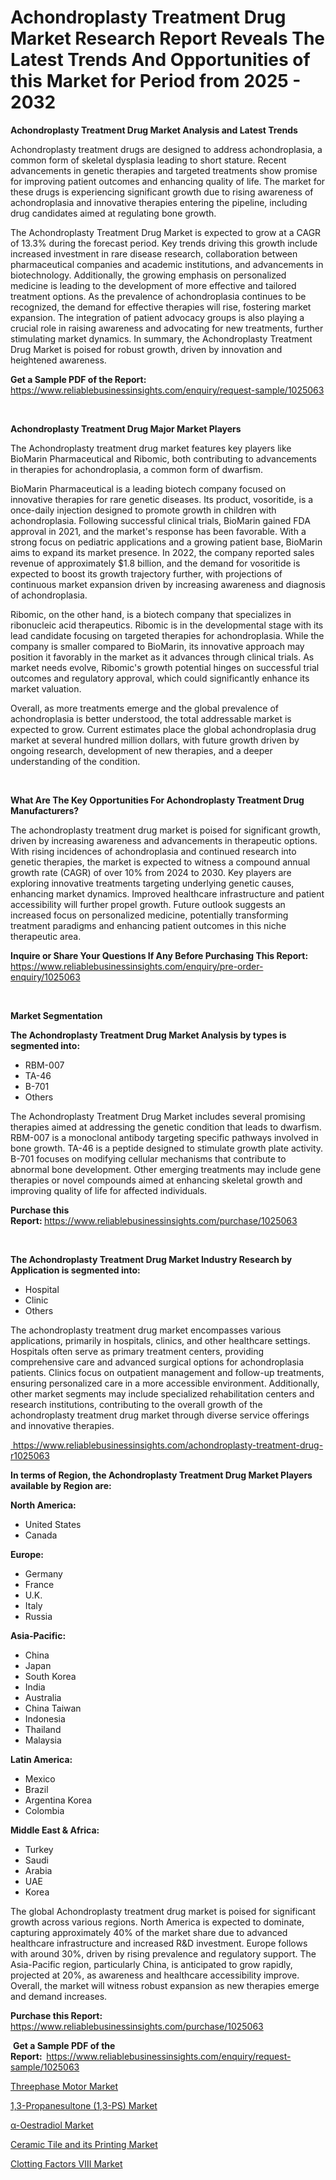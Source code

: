 <p><h1>Achondroplasty Treatment Drug Market Research Report Reveals The Latest Trends And Opportunities of this Market for Period from 2025 - 2032</h1></p><p><strong>Achondroplasty Treatment Drug Market Analysis and Latest Trends</strong></p>
<p><p>Achondroplasty treatment drugs are designed to address achondroplasia, a common form of skeletal dysplasia leading to short stature. Recent advancements in genetic therapies and targeted treatments show promise for improving patient outcomes and enhancing quality of life. The market for these drugs is experiencing significant growth due to rising awareness of achondroplasia and innovative therapies entering the pipeline, including drug candidates aimed at regulating bone growth.</p><p>The Achondroplasty Treatment Drug Market is expected to grow at a CAGR of 13.3% during the forecast period. Key trends driving this growth include increased investment in rare disease research, collaboration between pharmaceutical companies and academic institutions, and advancements in biotechnology. Additionally, the growing emphasis on personalized medicine is leading to the development of more effective and tailored treatment options. As the prevalence of achondroplasia continues to be recognized, the demand for effective therapies will rise, fostering market expansion. The integration of patient advocacy groups is also playing a crucial role in raising awareness and advocating for new treatments, further stimulating market dynamics. In summary, the Achondroplasty Treatment Drug Market is poised for robust growth, driven by innovation and heightened awareness.</p></p>
<p><strong>Get a Sample PDF of the Report:&nbsp;</strong> <a href="https://www.reliablebusinessinsights.com/enquiry/request-sample/1025063?utm_campaign=57&utm_medium=2&utm_source=Github&utm_content=ia&utm_term=22032025&utm_id=achondroplasty-treatment-drug">https://www.reliablebusinessinsights.com/enquiry/request-sample/1025063</a></p>
<p>&nbsp;</p>
<p><strong>Achondroplasty Treatment Drug Major Market Players</strong></p>
<p><p>The Achondroplasty treatment drug market features key players like BioMarin Pharmaceutical and Ribomic, both contributing to advancements in therapies for achondroplasia, a common form of dwarfism.</p><p>BioMarin Pharmaceutical is a leading biotech company focused on innovative therapies for rare genetic diseases. Its product, vosoritide, is a once-daily injection designed to promote growth in children with achondroplasia. Following successful clinical trials, BioMarin gained FDA approval in 2021, and the market's response has been favorable. With a strong focus on pediatric applications and a growing patient base, BioMarin aims to expand its market presence. In 2022, the company reported sales revenue of approximately $1.8 billion, and the demand for vosoritide is expected to boost its growth trajectory further, with projections of continuous market expansion driven by increasing awareness and diagnosis of achondroplasia.</p><p>Ribomic, on the other hand, is a biotech company that specializes in ribonucleic acid therapeutics. Ribomic is in the developmental stage with its lead candidate focusing on targeted therapies for achondroplasia. While the company is smaller compared to BioMarin, its innovative approach may position it favorably in the market as it advances through clinical trials. As market needs evolve, Ribomic's growth potential hinges on successful trial outcomes and regulatory approval, which could significantly enhance its market valuation.</p><p>Overall, as more treatments emerge and the global prevalence of achondroplasia is better understood, the total addressable market is expected to grow. Current estimates place the global achondroplasia drug market at several hundred million dollars, with future growth driven by ongoing research, development of new therapies, and a deeper understanding of the condition.</p></p>
<p>&nbsp;</p>
<p><strong>What Are The Key Opportunities For Achondroplasty Treatment Drug Manufacturers?</strong></p>
<p><p>The achondroplasty treatment drug market is poised for significant growth, driven by increasing awareness and advancements in therapeutic options. With rising incidences of achondroplasia and continued research into genetic therapies, the market is expected to witness a compound annual growth rate (CAGR) of over 10% from 2024 to 2030. Key players are exploring innovative treatments targeting underlying genetic causes, enhancing market dynamics. Improved healthcare infrastructure and patient accessibility will further propel growth. Future outlook suggests an increased focus on personalized medicine, potentially transforming treatment paradigms and enhancing patient outcomes in this niche therapeutic area.</p></p>
<p><strong>Inquire or Share Your Questions If Any Before Purchasing This Report:</strong> <a href="https://www.reliablebusinessinsights.com/enquiry/pre-order-enquiry/1025063?utm_campaign=57&utm_medium=2&utm_source=Github&utm_content=ia&utm_term=22032025&utm_id=achondroplasty-treatment-drug">https://www.reliablebusinessinsights.com/enquiry/pre-order-enquiry/1025063</a></p>
<p>&nbsp;</p>
<p><strong>Market Segmentation</strong></p>
<p><strong>The Achondroplasty Treatment Drug Market Analysis by types is segmented into:</strong></p>
<p><ul><li>RBM-007</li><li>TA-46</li><li>B-701</li><li>Others</li></ul></p>
<p><p>The Achondroplasty Treatment Drug Market includes several promising therapies aimed at addressing the genetic condition that leads to dwarfism. RBM-007 is a monoclonal antibody targeting specific pathways involved in bone growth. TA-46 is a peptide designed to stimulate growth plate activity. B-701 focuses on modifying cellular mechanisms that contribute to abnormal bone development. Other emerging treatments may include gene therapies or novel compounds aimed at enhancing skeletal growth and improving quality of life for affected individuals.</p></p>
<p><strong>Purchase this Report:&nbsp;</strong><a href="https://www.reliablebusinessinsights.com/purchase/1025063?utm_campaign=57&utm_medium=2&utm_source=Github&utm_content=ia&utm_term=22032025&utm_id=achondroplasty-treatment-drug">https://www.reliablebusinessinsights.com/purchase/1025063</a></p>
<p>&nbsp;</p>
<p><strong>The Achondroplasty Treatment Drug Market Industry Research by Application is segmented into:</strong></p>
<p><ul><li>Hospital</li><li>Clinic</li><li>Others</li></ul></p>
<p><p>The achondroplasty treatment drug market encompasses various applications, primarily in hospitals, clinics, and other healthcare settings. Hospitals often serve as primary treatment centers, providing comprehensive care and advanced surgical options for achondroplasia patients. Clinics focus on outpatient management and follow-up treatments, ensuring personalized care in a more accessible environment. Additionally, other market segments may include specialized rehabilitation centers and research institutions, contributing to the overall growth of the achondroplasty treatment drug market through diverse service offerings and innovative therapies.</p></p>
<p><a href="https://www.reliablebusinessinsights.com/achondroplasty-treatment-drug-r1025063?utm_campaign=57&utm_medium=2&utm_source=Github&utm_content=ia&utm_term=22032025&utm_id=achondroplasty-treatment-drug">&nbsp;https://www.reliablebusinessinsights.com/achondroplasty-treatment-drug-r1025063</a></p>
<p><strong>In terms of Region, the Achondroplasty Treatment Drug Market Players available by Region are:</strong></p>
<p>
    <p> <strong> North America: </strong>
        <ul>
            <li>United States</li>
            <li>Canada</li>
        </ul>
        </p> 
    <p> <strong> Europe: </strong>
        <ul>
            <li>Germany</li>
            <li>France</li>
            <li>U.K.</li>
            <li>Italy</li>
            <li>Russia</li>
        </ul>
        </p> 
    <p> <strong> Asia-Pacific: </strong>
        <ul>
            <li>China</li>
            <li>Japan</li>
            <li>South Korea</li>
            <li>India</li>
            <li>Australia</li>
            <li>China Taiwan</li>
            <li>Indonesia</li>
            <li>Thailand</li>
            <li>Malaysia</li>
        </ul>
        </p> 
    <p> <strong> Latin America: </strong>
        <ul>
            <li>Mexico</li>
            <li>Brazil</li>
            <li>Argentina Korea</li>
            <li>Colombia</li>
        </ul>
        </p> 
    <p> <strong> Middle East & Africa: </strong>
        <ul>
            <li>Turkey</li>
            <li>Saudi</li>
            <li>Arabia</li>
            <li>UAE</li>
            <li>Korea</li>
        </ul>
    </p>
    </p>
<p><p>The global Achondroplasty treatment drug market is poised for significant growth across various regions. North America is expected to dominate, capturing approximately 40% of the market share due to advanced healthcare infrastructure and increased R&D investment. Europe follows with around 30%, driven by rising prevalence and regulatory support. The Asia-Pacific region, particularly China, is anticipated to grow rapidly, projected at 20%, as awareness and healthcare accessibility improve. Overall, the market will witness robust expansion as new therapies emerge and demand increases.</p></p>
<p><strong>Purchase this Report: </strong><a href="https://www.reliablebusinessinsights.com/purchase/1025063?utm_campaign=57&utm_medium=2&utm_source=Github&utm_content=ia&utm_term=22032025&utm_id=achondroplasty-treatment-drug">https://www.reliablebusinessinsights.com/purchase/1025063</a></p>
<p>&nbsp;<strong>Get a Sample PDF of the Report:&nbsp;&nbsp;</strong><a href="https://www.reliablebusinessinsights.com/enquiry/request-sample/1025063?utm_campaign=57&utm_medium=2&utm_source=Github&utm_content=ia&utm_term=22032025&utm_id=achondroplasty-treatment-drug">https://www.reliablebusinessinsights.com/enquiry/request-sample/1025063</a></p>
<p><strong></strong></p>
<p><p><a href="https://github.com/sakuniniray98/Market-Research-Report-List-1/blob/main/threephase-motor-market.md?utm_campaign=57&utm_medium=2&utm_source=Github&utm_content=ia&utm_term=22032025&utm_id=achondroplasty-treatment-drug">Threephase Motor Market</a></p><p><a href="https://github.com/yakobotege/Market-Research-Report-List-1/blob/main/13-propanesultone-13-ps-market.md?utm_campaign=57&utm_medium=2&utm_source=Github&utm_content=ia&utm_term=22032025&utm_id=achondroplasty-treatment-drug">1,3-Propanesultone (1,3-PS) Market</a></p><p><a href="https://github.com/siriocooch4a/Market-Research-Report-List-1/blob/main/a-oestradiol-market.md?utm_campaign=57&utm_medium=2&utm_source=Github&utm_content=ia&utm_term=22032025&utm_id=achondroplasty-treatment-drug">α-Oestradiol Market</a></p><p><a href="https://github.com/zeyddaddo4/Market-Research-Report-List-1/blob/main/ceramic-tile-and-its-printing-market.md?utm_campaign=57&utm_medium=2&utm_source=Github&utm_content=ia&utm_term=22032025&utm_id=achondroplasty-treatment-drug">Ceramic Tile and its Printing Market</a></p><p><a href="https://github.com/snakewaduddx/Market-Research-Report-List-1/blob/main/clotting-factors-market.md?utm_campaign=57&utm_medium=2&utm_source=Github&utm_content=ia&utm_term=22032025&utm_id=achondroplasty-treatment-drug">Clotting Factors Ⅷ Market</a></p></p>